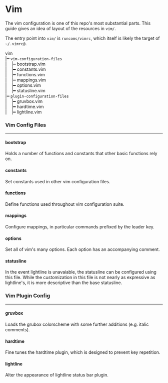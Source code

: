 # Vim

The vim configuration is one of this repo's most substantial parts. This guide gives an idea of layout of the resources in `vim/`.

The entry point into `vim/` is `runcoms/vimrc`, which itself is likely the target of `~/.vimrc@`.

vim  
 |━ `vim-configuration-files `  
 | &nbsp;&nbsp; |━ bootstrap.vim  
 | &nbsp;&nbsp; |━ constants.vim  
 | &nbsp;&nbsp; |━ functions.vim  
 | &nbsp;&nbsp; |━ mappings.vim  
 | &nbsp;&nbsp; |━ options.vim  
 | &nbsp;&nbsp; |━ statusline.vim  
 |━ `plugin-configuration-files`  
 | &nbsp;&nbsp; |━ gruvbox.vim  
 | &nbsp;&nbsp; |━ hardtime.vim  
 | &nbsp;&nbsp; |━ lightline.vim

### Vim Config Files
----

#### bootstrap

Holds a number of functions and constants that other basic functions rely on.

#### constants

Set constants used in other vim configuration files.

#### functions

Define functions used throughout vim configuration suite.

#### mappings

Configure mappings, in particular commands prefixed by the leader key.

#### options

Set all of vim's many options. Each option has an accompanying comment.

#### statusline

In the event lightline is unavaiable, the statusline can be configured using this file. While the customization in this file is not nearly as expressive as lightline's, it is more descriptive than the base statusline.

### Vim Plugin Config
----

#### gruvbox

Loads the grubox colorscheme with some further additions (e.g. italic comments).

#### hardtime

Fine tunes the hardtime plugin, which is designed to prevent key repetition.

#### lightline

Alter the appearance of lightline status bar plugin.


